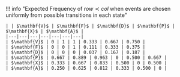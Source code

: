 !!! info "Expected Frequency of ${row} \prec {col}$ when events are chosen uniformly from possible transitions in each state"

    | | $\mathbf{V}$ | $\mathbf{F}$ | $\mathbf{D}$ | $\mathbf{P}$ | $\mathbf{X}$ | $\mathbf{A}$ |
    |---|---|---|---|---|---|---|
    | $\mathbf{V}$ | 0 | 1 | 1 | 0.333 | 0.667 | 0.750 |
    | $\mathbf{F}$ | 0 | 0 | 1 | 0.111 | 0.333 | 0.375 |
    | $\mathbf{D}$ | 0 | 0 | 0 | 0.037 | 0.167 | 0.187 |
    | $\mathbf{P}$ | 0.667 | 0.889 | 0.963 | 0 | 0.500 | 0.667 |
    | $\mathbf{X}$ | 0.333 | 0.667 | 0.833 | 0.500 | 0 | 0.500 |
    | $\mathbf{A}$ | 0.250 | 0.625 | 0.812 | 0.333 | 0.500 | 0 |
